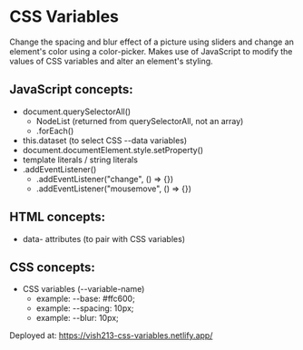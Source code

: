 # CSS Variables

Change the spacing and blur effect of a picture using sliders and change an element's color using a color-picker. Makes use of JavaScript to modify the values of CSS variables and alter an element's styling.

## JavaScript concepts:

- document.querySelectorAll()
    - NodeList (returned from querySelectorAll, not an array)
    - .forEach()
- this.dataset (to select CSS --data variables)
- document.documentElement.style.setProperty()
- template literals / string literals
- .addEventListener()
    - .addEventListener("change", () => {})
    - .addEventListener("mousemove", () => {})


## HTML concepts:

- data- attributes (to pair with CSS variables)

## CSS concepts:

- CSS variables (--variable-name)
    - example: --base: #ffc600;
    - example: --spacing: 10px;
    - example: --blur: 10px;

Deployed at: https://vish213-css-variables.netlify.app/